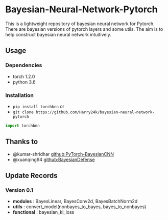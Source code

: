 # Bayesian-Neural-Network-Pytorch

This is a lightweight repository of bayesian neural network for Pytorch.
There are bayesian versions of pytorch layers and some utils.
The aim is to help construct bayesian neural network intuitively.

## Usage

### Dependencies

- torch 1.2.0
- python 3.6

### Installation

- `pip install torchbnn` or
- `git clone https://github.com/Harry24k/bayesian-neural-network-pytorch`

```python
import torchbnn
```

## Thanks to

* @kumar-shridhar [github:PyTorch-BayesianCNN](https://github.com/kumar-shridhar/PyTorch-BayesianCNN)
* @xuanqing94 [github:BayesianDefense](https://github.com/xuanqing94/BayesianDefense)

## Update Records

### Version 0.1
* **modules** : BayesLinear, BayesConv2d, BayesBatchNorm2d
* **utils** : convert_model(nonbayes_to_bayes, bayes_to_nonbayes)
* **functional** : bayesian_kl_loss
